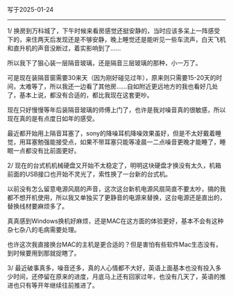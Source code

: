 写于2025-01-24

-----

1/ 换房到万科城了，下午时候来看房感觉还挺安静的，当时应该多呆上一阵感受下的，来住两天后发现还是不够安静，晚上睡觉还是能听见一些车流声，白天飞机和直升机的声音没断过，着实影响到了……

所以我下了狠心装一层隔音玻璃，还是隔音三层玻璃的那种，小一万了。

可是现在装隔音窗需要30来天（因为刚好碰见过年），原来则只需要15-20天的时间，太难等了，所以我还一边看了其他房……自如附近更远地方的我也看好几处了，基本上说，都没有合适的，都比我现在这套更吵。

现在只好慢慢等年后装隔音玻璃的师傅上门了，也许是我对噪音真的很敏感，所以现在真的是有点度日如年的感受。

最近都开始用上隔音耳塞了，sony的降噪耳机降噪效果虽好，但是不太好戴着睡觉，用耳塞勉强能接受点，如果不带耳塞只能等凌晨一二点噪音更晚才能睡了，睡眠一点都没有比前面更好。


2/ 现在的台式机机械硬盘又开始不太稳定了，明明这块硬盘才换没有太久，机箱前面的USB接口也开始不灵光了，索性换了一台新的台式机。

以前没有怎么留意电源风扇的声音，这次这台新机电源风扇简直不要太吵，搞的我都不想开机使用，所以我又单独买了更静音的电源来替换，这台电源还是直出的，替换线材要麻烦多了。

真真感到Windows换机好麻烦，还是MAC在这方面的体验更好，基本不会有这种杂七杂八的毛病需要处理。

也许这次我直接换台MAC的主机是更合适的？但是害怕有些软件Mac生态没有，到时候要用到那就捉瞎了。


3/ 最近破事真多，噪音还多，真的人心情都不大好，英语上面基本也没有投入多少时间，还停留在原来的进度，月底马上还有回家过年，也没有几天了，英语的推进也只有等开年继续往前推进了。
